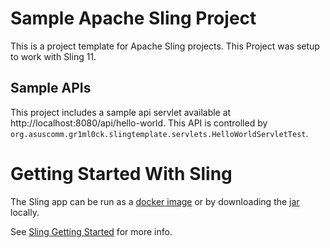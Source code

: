 # Sample Apache Sling Project

This is a project template for Apache Sling projects. 
This Project was setup to work with Sling 11.

## Sample APIs
This project includes a sample api servlet available at http://localhost:8080/api/hello-world.
This API is controlled by `org.asuscomm.gr1ml0ck.slingtemplate.servlets.HelloWorldServletTest`.

# Getting Started With Sling
The Sling app can be run as a [docker image](https://hub.docker.com/r/apache/sling) or by
downloading the [jar](https://sling.apache.org/downloads.cgi) locally.

See [Sling Getting Started](https://sling.apache.org/documentation/getting-started.html) for more info.
